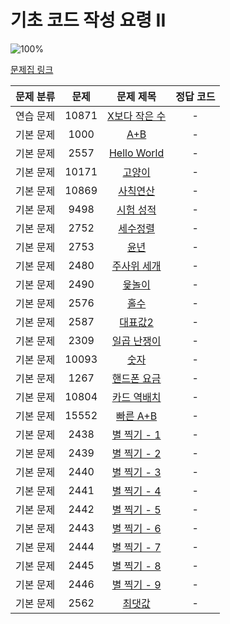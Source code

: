 # 기초 코드 작성 요령 II

![100%](https://progress-bar.dev/0/?scale=27&title=progress&width=500&color=babaca&suffix=/27)

[문제집 링크](https://www.acmicpc.net/workbook/view/7306)

| 문제 분류 | 문제 | 문제 제목 | 정답 코드 |
| :--: | :--: | :--: | :--: |
| 연습 문제 | 10871 | [X보다 작은 수](https://www.acmicpc.net/problem/10871) | - |
| 기본 문제 | 1000 | [A+B](https://www.acmicpc.net/problem/1000) | - |
| 기본 문제 | 2557 | [Hello World](https://www.acmicpc.net/problem/2557) | - |
| 기본 문제 | 10171 | [고양이](https://www.acmicpc.net/problem/10171)| - |
| 기본 문제 | 10869 | [사칙연산](https://www.acmicpc.net/problem/10869) | - |
| 기본 문제 | 9498 | [시험 성적](https://www.acmicpc.net/problem/9498) | - |
| 기본 문제 | 2752 | [세수정렬](https://www.acmicpc.net/problem/2752) | - |
| 기본 문제 | 2753 | [윤년](https://www.acmicpc.net/problem/2753) | - |
| 기본 문제 | 2480 | [주사위 세개](https://www.acmicpc.net/problem/2480)| - |
| 기본 문제 | 2490 | [윷놀이](https://www.acmicpc.net/problem/2490) | - |
| 기본 문제 | 2576 | [홀수](https://www.acmicpc.net/problem/2576) | - |
| 기본 문제 | 2587 | [대표값2](https://www.acmicpc.net/problem/2587) | - |
| 기본 문제 | 2309 | [일곱 난쟁이](https://www.acmicpc.net/problem/2309) | - |
| 기본 문제 | 10093 | [숫자](https://www.acmicpc.net/problem/10093) | - |
| 기본 문제 | 1267 | [핸드폰 요금](https://www.acmicpc.net/problem/1267)| - |
| 기본 문제 | 10804 | [카드 역배치](https://www.acmicpc.net/problem/10804) | - |
| 기본 문제 | 15552 | [빠른 A+B](https://www.acmicpc.net/problem/15552) | - |
| 기본 문제 | 2438 | [별 찍기 - 1](https://www.acmicpc.net/problem/2438) | - |
| 기본 문제 | 2439 | [별 찍기 - 2](https://www.acmicpc.net/problem/2439) | - |
| 기본 문제 | 2440 | [별 찍기 - 3](https://www.acmicpc.net/problem/2440) | - |
| 기본 문제 | 2441 | [별 찍기 - 4](https://www.acmicpc.net/problem/2441) | - |
| 기본 문제 | 2442 | [별 찍기 - 5](https://www.acmicpc.net/problem/2442) | - |
| 기본 문제 | 2443 | [별 찍기 - 6](https://www.acmicpc.net/problem/2443) | - |
| 기본 문제 | 2444 | [별 찍기 - 7](https://www.acmicpc.net/problem/2444)| - |
| 기본 문제 | 2445 | [별 찍기 - 8](https://www.acmicpc.net/problem/2445) | - |
| 기본 문제 | 2446 | [별 찍기 - 9](https://www.acmicpc.net/problem/2446)| - |
| 기본 문제 | 2562 | [최댓값](https://www.acmicpc.net/problem/2562)| - |

